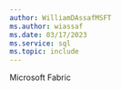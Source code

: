 ```yaml
---
author: WilliamDAssafMSFT
ms.author: wiassaf
ms.date: 03/17/2023
ms.service: sql
ms.topic: include
---
```

Microsoft Fabric